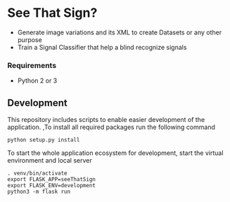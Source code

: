 # See That Sign?
- Generate image variations and its XML to create Datasets or any other purpose
- Train a Signal Classifier that help a blind recognize signals

### Requirements
- Python 2 or 3

## Development
This repository includes scripts to enable easier development of the application. ,To install all required packages run the following command
```shell
python setup.py install
```

To start the whole application ecosystem for development, start the virtual environment and local server
```shell
. venv/bin/activate
export FLASK_APP=seeThatSign
export FLASK_ENV=development
python3 -m flask run
```

